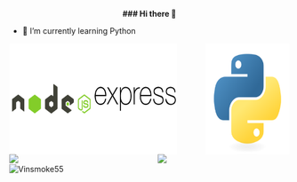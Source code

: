 <p align="center"><b>### Hi there 👋</b></p>



- 🌱 I’m currently learning Python<br>

<!-- - 👯 I’m looking to collaborate on ...
- 🤔 I’m looking for help with ...
- 💬 Ask me about ...
- 📫 How to reach me: ...
- 😄 Pronouns: ...
- ⚡ Fun 
-->
<div>
<p><img align="left" src="https://raw.githubusercontent.com/devicons/devicon/master/icons/nodejs/nodejs-original-wordmark.svg" alt="nodejs" width="30%" height="200"/></p>
<p><img align="left" src="https://raw.githubusercontent.com/devicons/devicon/master/icons/express/express-original-wordmark.svg" alt="express" width="30%" height="200"/> </a> </p>
<p><img align="right" src="https://raw.githubusercontent.com/devicons/devicon/master/icons/python/python-original.svg" alt="python" width="30%" height="200"/> </a> </p>
</div>

<img align="left" width="47%" bg_color="red" src="https://github-readme-stats.vercel.app/api?username=vinsmoke55&show_icons=true&theme=vision-friendly-dark">
<img align="right" width="47%" src="https://github-readme-stats.vercel.app/api/top-langs/?username=Vinsmoke55&layout=compact&theme=vision-friendly-dark")(https://github.com/vinsmoke55/github-readme-stats">

<p><img align="center" width="100%" height="200px" src="https://github-readme-streak-stats.herokuapp.com/?user=Vinsmoke55&layout=compact&theme=vision-friendly-dark" alt="Vinsmoke55" /></p>
